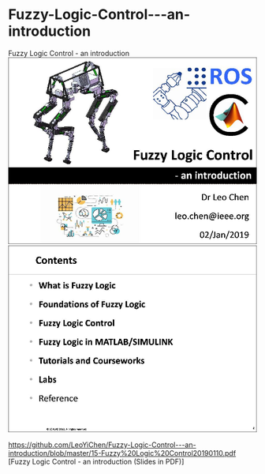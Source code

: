 # Fuzzy-Logic-Control---an-introduction
Fuzzy Logic Control - an introduction
![page 01](https://github.com/LeoYiChen/Fuzzy-Logic-Control---an-introduction/blob/master/fuzzylogiccontrol01.jpg)
![Page02](https://github.com/LeoYiChen/Fuzzy-Logic-Control---an-introduction/blob/master/fuzzylogiccontrol02.jpg)


https://github.com/LeoYiChen/Fuzzy-Logic-Control---an-introduction/blob/master/15-Fuzzy%20Logic%20Control20190110.pdf [Fuzzy Logic Control - an introduction (Slides in PDF)] 
